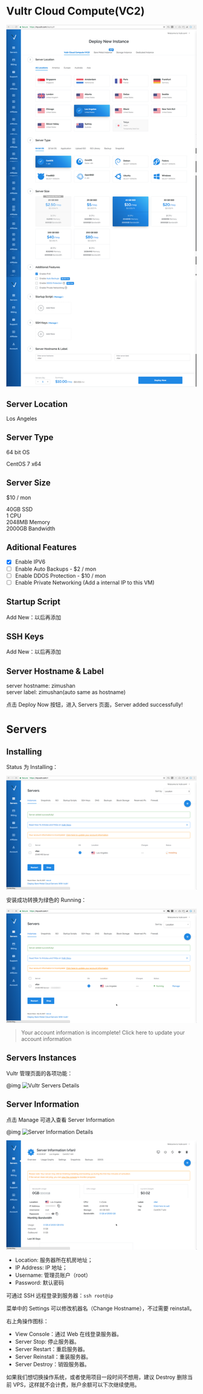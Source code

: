 
# Vultr Cloud Compute(VC2)
![1-Deploy_New_Instance](images/1-Deploy_New_Instance.png)

## Server Location
Los Angeles

## Server Type
64 bit OS

CentOS 7 x64

## Server Size
$10 / mon

40GB SSD  
1 CPU  
2048MB Memory  
2000GB Bandwidth  

## Aditional Features

- [x] Enable IPV6  
- [ ] Enable Auto Backups - $2 / mon  
- [ ] Enable DDOS Protection - $10 / mon  
- [ ] Enable Private Networking (Add a internal IP to this VM)  

## Startup Script 
Add New：以后再添加

## SSH Keys
Add New：以后再添加

## Server Hostname & Label
server hostname: zimushan  
server label: zimushan(auto same as hostname)  

点击 Deploy Now 按钮，进入 Servers 页面，Server added successfully!  

# Servers
## Installing
Status 为 Installing：

![2-Servers_Instances-Installing](images/2-Servers_Instances-Installing.png)

安装成功转换为绿色的 Running：

![3-Servers_Instances-Running](images/3-Servers_Instances-Running.png)

> Your account information is incomplete!  Click here to update your account information

## Servers Instances
 Vultr 管理页面的各项功能：
 
@img ![Vultr Servers Details](https://blog.starryvoid.com/wp-content/uploads/2016/08/Vultr.png)

## Server Information
点击 Manage 可进入查看 Server Information

@img ![Server Information Details](https://blog.starryvoid.com/wp-content/uploads/2016/08/Vultr%E8%AF%B4%E6%98%8E.png)

![4-Server_Information-Overview](images/4-Server_Information-Overview.png)

- Location: 服务器所在机房地址；  
- IP Address: IP 地址；  
- Username: 管理员账户（root）  
- Password: 默认密码  

可通过 SSH 远程登录到服务器：`ssh root@ip`  

菜单中的 Settings 可以修改机器名（Change Hostname），不过需要 reinstall。

右上角操作图标：

- View Console：通过 Web 在线登录服务器。  
- Server Stop: 停止服务器。  
- Server Restart：重启服务器。  
- Server Reinstall：重装服务器。  
- Server Destroy：销毁服务器。  

如果我们想切换操作系统，或者使用项目一段时间不想用，建议 Destroy 删除当前 VPS，这样就不会计费，账户余额可以下次继续使用。

